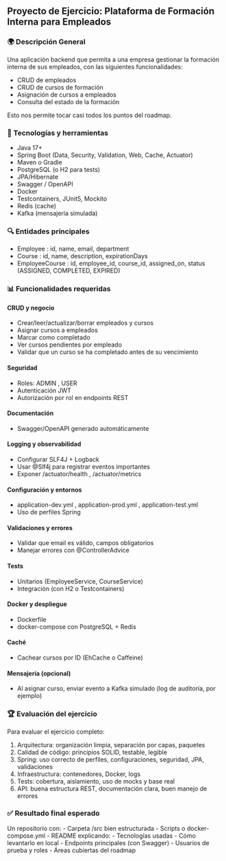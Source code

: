 ## Proyecto de Ejercicio: Plataforma de Formación Interna para Empleados

### 🌍 Descripción General
Una aplicación backend que permita a una empresa gestionar la formación interna de sus empleados,
con las siguientes funcionalidades:

- CRUD de empleados
- CRUD de cursos de formación
- Asignación de cursos a empleados
- Consulta del estado de la formación

Esto nos permite tocar casi todos los puntos del roadmap.

### 🚀 Tecnologías y herramientas
- Java 17+
- Spring Boot (Data, Security, Validation, Web, Cache, Actuator)
- Maven o Gradle
- PostgreSQL (o H2 para tests)
- JPA/Hibernate
- Swagger / OpenAPI
- Docker
- Testcontainers, JUnit5, Mockito
- Redis (cache)
- Kafka (mensajería simulada)

### 🔍 Entidades principales
- Employee : id, name, email, department
- Course : id, name, description, expirationDays
- EmployeeCourse : id, employee_id, course_id, assigned_on, status (ASSIGNED, COMPLETED,
EXPIRED)

### 📊 Funcionalidades requeridas
#### CRUD y negocio
- Crear/leer/actualizar/borrar empleados y cursos
- Asignar cursos a empleados
- Marcar como completado
- Ver cursos pendientes por empleado
- Validar que un curso se ha completado antes de su vencimiento

#### Seguridad
- Roles: ADMIN , USER
- Autenticación JWT
- Autorización por rol en endpoints REST

#### Documentación
- Swagger/OpenAPI generado automáticamente

#### Logging y observabilidad
- Configurar SLF4J + Logback
- Usar @Slf4j para registrar eventos importantes
- Exponer /actuator/health , /actuator/metrics

#### Configuración y entornos
- application-dev.yml , application-prod.yml , application-test.yml
- Uso de perfiles Spring

#### Validaciones y errores
- Validar que email es válido, campos obligatorios
- Manejar errores con @ControllerAdvice

#### Tests
- Unitarios (EmployeeService, CourseService)
- Integración (con H2 o Testcontainers)

#### Docker y despliegue
- Dockerfile
- docker-compose con PostgreSQL + Redis

#### Caché
- Cachear cursos por ID (EhCache o Caffeine)

#### Mensajería (opcional)
- Al asignar curso, enviar evento a Kafka simulado (log de auditoría, por ejemplo)

### 🏆 Evaluación del ejercicio
Para evaluar el ejercicio completo:
1. Arquitectura: organización limpia, separación por capas, paquetes
2. Calidad de código: principios SOLID, testable, legible
3. Spring: uso correcto de perfiles, configuraciones, seguridad, JPA, validaciones
4. Infraestructura: contenedores, Docker, logs
5. Tests: cobertura, aislamiento, uso de mocks y base real
6. API: buena estructura REST, documentación clara, buen manejo de errores

### ✅ Resultado final esperado
Un repositorio con: - Carpeta /src bien estructurada - Scripts o docker-compose.yml - README
explicando: - Tecnologías usadas - Cómo levantarlo en local - Endpoints principales (con Swagger) -
Usuarios de prueba y roles - Áreas cubiertas del roadmap